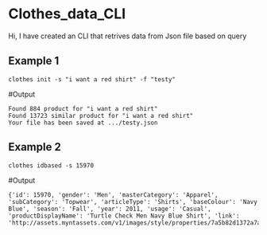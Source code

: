 ﻿# Clothes_data_CLI

Hi, I have created an CLI that retrives data from Json file based on query

## Example 1

`clothes init -s "i want a red shirt" -f "testy" `


#Output
```
Found 884 product for "i want a red shirt" 
Found 13723 similar product for "i want a red shirt"
Your file has been saved at .../testy.json
```

## Example 2

`clothes idbased -s 15970`

#Output

```
{'id': 15970, 'gender': 'Men', 'masterCategory': 'Apparel', 'subCategory': 'Topwear', 'articleType': 'Shirts', 'baseColour': 'Navy Blue', 'season': 'Fall', 'year': 2011, 'usage': 'Casual', 'productDisplayName': 'Turtle Check Men Navy Blue Shirt', 'link': 'http://assets.myntassets.com/v1/images/style/properties/7a5b82d1372a7a5c6de67ae7a314fd91_images.jpg'}
```

